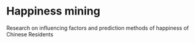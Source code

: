 # Happiness mining
Research on influencing factors and prediction methods of happiness of Chinese Residents
